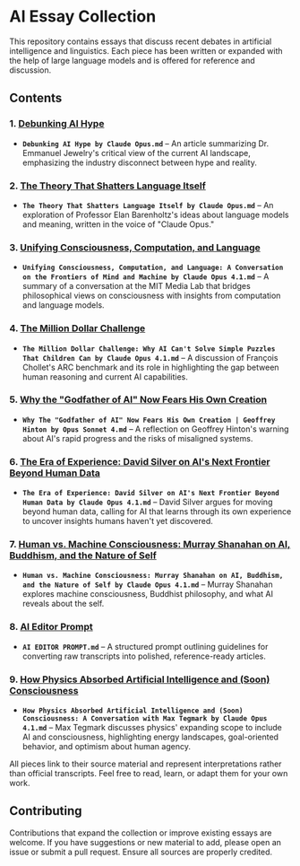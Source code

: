 # AI Essay Collection

This repository contains essays that discuss recent debates in artificial intelligence and linguistics. Each piece has been written or expanded with the help of large language models and is offered for reference and discussion.

## Contents

### 1. [Debunking AI Hype](https://github.com/Glushiator/stuff/blob/main/Debunking%20AI%20Hype%20by%20Claude%20Opus.md)
- **`Debunking AI Hype by Claude Opus.md`** – An article summarizing Dr. Emmanuel Jewelry's critical view of the current AI landscape, emphasizing the industry disconnect between hype and reality.

### 2. [The Theory That Shatters Language Itself](https://github.com/Glushiator/stuff/blob/main/The%20Theory%20That%20Shatters%20Language%20Itself%20by%20Claude%20Opus.md)
- **`The Theory That Shatters Language Itself by Claude Opus.md`** – An exploration of Professor Elan Barenholtz's ideas about language models and meaning, written in the voice of "Claude Opus."

### 3. [Unifying Consciousness, Computation, and Language](https://github.com/Glushiator/stuff/blob/main/Unifying%20Consciousness%2C%20Computation%2C%20and%20Language%3A%20A%20Conversation%20on%20the%20Frontiers%20of%20Mind%20and%20Machine%20by%20Claude%20Opus%204.1.md)
- **`Unifying Consciousness, Computation, and Language: A Conversation on the Frontiers of Mind and Machine by Claude Opus 4.1.md`** – A summary of a conversation at the MIT Media Lab that bridges philosophical views on consciousness with insights from computation and language models.

### 4. [The Million Dollar Challenge](https://github.com/Glushiator/stuff/blob/main/The%20Million%20Dollar%20Challenge%3A%20Why%20AI%20Can%27t%20Solve%20Simple%20Puzzles%20That%20Children%20Can%20by%20Claude%20Opus%204.1.md)
- **`The Million Dollar Challenge: Why AI Can't Solve Simple Puzzles That Children Can by Claude Opus 4.1.md`** – A discussion of François Chollet's ARC benchmark and its role in highlighting the gap between human reasoning and current AI capabilities.

### 5. [Why the "Godfather of AI" Now Fears His Own Creation](https://github.com/Glushiator/stuff/blob/main/Why%20The%20%22Godfather%20of%20AI%22%20Now%20Fears%20His%20Own%20Creation%20%7C%20Geoffrey%20Hinton%20by%20Opus%20Sonnet%204.md)
- **`Why The "Godfather of AI" Now Fears His Own Creation | Geoffrey Hinton by Opus Sonnet 4.md`** – A reflection on Geoffrey Hinton's warning about AI's rapid progress and the risks of misaligned systems.

### 6. [The Era of Experience: David Silver on AI's Next Frontier Beyond Human Data](https://github.com/Glushiator/stuff/blob/main/The%20Era%20of%20Experience%3A%20David%20Silver%20on%20AI%27s%20Next%20Frontier%20Beyond%20Human%20Data%20by%20Claude%20Opus%204.1.md)
- **`The Era of Experience: David Silver on AI's Next Frontier Beyond Human Data by Claude Opus 4.1.md`** – David Silver argues for moving beyond human data, calling for AI that learns through its own experience to uncover insights humans haven't yet discovered.

### 7. [Human vs. Machine Consciousness: Murray Shanahan on AI, Buddhism, and the Nature of Self](https://github.com/Glushiator/stuff/blob/main/Human%20vs.%20Machine%20Consciousness%3A%20Murray%20Shanahan%20on%20AI%2C%20Buddhism%2C%20and%20the%20Nature%20of%20Self%20by%20Claude%20Opus%204.1.md)
- **`Human vs. Machine Consciousness: Murray Shanahan on AI, Buddhism, and the Nature of Self by Claude Opus 4.1.md`** – Murray Shanahan explores machine consciousness, Buddhist philosophy, and what AI reveals about the self.

### 8. [AI Editor Prompt](https://github.com/Glushiator/stuff/blob/main/AI%20EDITOR%20PROMPT.md)
- **`AI EDITOR PROMPT.md`** – A structured prompt outlining guidelines for converting raw transcripts into polished, reference-ready articles.

### 9. [How Physics Absorbed Artificial Intelligence and (Soon) Consciousness](https://github.com/Glushiator/stuff/blob/main/How%20Physics%20Absorbed%20Artificial%20Intelligence%20and%20%28Soon%29%20Consciousness%3A%20A%20Conversation%20with%20Max%20Tegmark%20by%20Claude%20Opus%204.1.md)
- **`How Physics Absorbed Artificial Intelligence and (Soon) Consciousness: A Conversation with Max Tegmark by Claude Opus 4.1.md`** – Max Tegmark discusses physics' expanding scope to include AI and consciousness, highlighting energy landscapes, goal-oriented behavior, and optimism about human agency.

All pieces link to their source material and represent interpretations rather than official transcripts. Feel free to read, learn, or adapt them for your own work.

## Contributing

Contributions that expand the collection or improve existing essays are welcome. If you have suggestions or new material to add, please open an issue or submit a pull request. Ensure all sources are properly credited.
